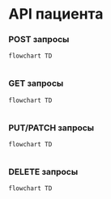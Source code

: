 # API пациента
### POST запросы
```mermaid
flowchart TD
    
```
### GET запросы
```mermaid
flowchart TD
    
```
### PUT/PATCH запросы
```mermaid
flowchart TD
    
```
### DELETE запросы
```mermaid
flowchart TD
    
```